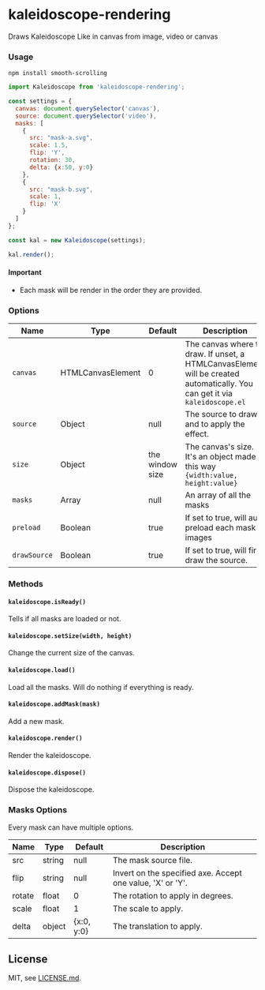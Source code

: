 # kaleidoscope-rendering

Draws Kaleidoscope Like in canvas from image, video or canvas


### Usage

`npm install smooth-scrolling`

```javascript
import Kaleidoscope from 'kaleidoscope-rendering';

const settings = {
  canvas: document.querySelector('canvas'),
  source: document.querySelector('video'),
  masks: [
    {
      src: "mask-a.svg",
      scale: 1.5,
      flip: 'Y',
      rotation: 30,
      delta: {x:50, y:0}
    },
    {
      src: "mask-b.svg",
      scale: 1,
      flip: 'X'
    }
  ]
};

const kal = new Kaleidoscope(settings);

kal.render();

```

#### Important

- Each mask will be render in the order they are provided.

### Options

| Name       | Type     | Default | Description |
|------------|----------|---------|-------------|
|`canvas`    | HTMLCanvasElement   | 0       | The canvas where to draw. If unset, a HTMLCanvasElement will be created automatically. You can get it via `kaleidoscope.el` |
|`source`    | Object   | null    | The source to draw and to apply the effect. |
|`size`      | Object    | the window size       | The canvas's size. It's an object made this way `{width:value, height:value}` |
|`masks`     | Array   | null    | An array of all the masks |
|`preload`     | Boolean   | true    | If set to true, will auto preload each mask images |
|`drawSource`     | Boolean   | true    | If set to true, will first draw the source. |

### Methods

#### `kaleidoscope.isReady()`

Tells if all masks are loaded or not.

#### `kaleidoscope.setSize(width, height)`

Change the current size of the canvas.

#### `kaleidoscope.load()`

Load all the masks. Will do nothing if everything is ready.

#### `kaleidoscope.addMask(mask)`

Add a new mask.

#### `kaleidoscope.render()`

Render the kaleidoscope.

#### `kaleidoscope.dispose()`

Dispose the kaleidoscope.

### Masks Options

Every mask can have multiple options.

| Name       | Type     | Default | Description |
|------------|----------|---------|-------------|
| src        | string | null | The mask source file. |
| flip       | string | null | Invert on the specified axe. Accept one value, 'X' or 'Y'.
| rotate  | float | 0 | The rotation to apply in degrees. |
| scale | float | 1 | The scale to apply. |
| delta | object | {x:0, y:0} | The translation to apply.


## License

MIT, see [LICENSE.md](https://github.com/loupthibault/kaleidoscope-rendering/blob/master/LICENSE).

